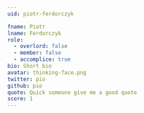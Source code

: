 ```yaml
---
uid: piotr-ferdorczyk

fname: Piotr
lname: Ferdorczyk
role:
  - overlord: false
  - member: false
  - accomplice: true
bio: Short bio
avatar: thinking-face.png
twitter: pio
github: pio
quote: Quick someone give me a good quote
score: 1
---
```


